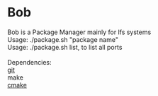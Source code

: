 # Bob
Bob is a Package Manager mainly for lfs systems <br/>
Usage: ./package.sh "package name" <br/>
Usage: ./package.sh list, to list all ports
<br/> <br/>
Dependencies: <br/>
[git](https://github.com/git/git) <br/>
make <br/>
[cmake](https://github.com/Kitware/CMake)
